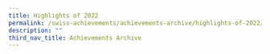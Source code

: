 ```yaml
---
title: Highlights of 2022
permalink: /swiss-achievements/achievements-archive/highlights-of-2022/
description: ""
third_nav_title: Achievements Archive
---
```

